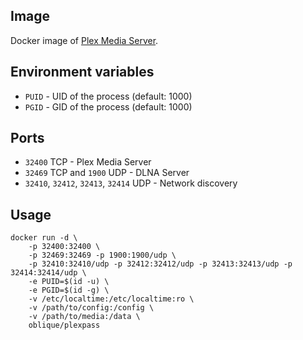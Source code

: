 ## Image

Docker image of [Plex Media Server](https://plex.tv).

## Environment variables

* `PUID` - UID of the process (default: 1000)
* `PGID` - GID of the process (default: 1000)

## Ports

* `32400` TCP - Plex Media Server
* `32469` TCP and `1900` UDP - DLNA Server
* `32410`, `32412`, `32413`, `32414` UDP - Network discovery

## Usage

```
docker run -d \
    -p 32400:32400 \
    -p 32469:32469 -p 1900:1900/udp \
    -p 32410:32410/udp -p 32412:32412/udp -p 32413:32413/udp -p 32414:32414/udp \
    -e PUID=$(id -u) \
    -e PGID=$(id -g) \
    -v /etc/localtime:/etc/localtime:ro \
    -v /path/to/config:/config \
    -v /path/to/media:/data \
    oblique/plexpass
```
